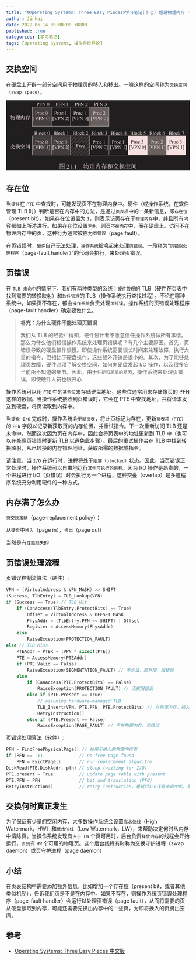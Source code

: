 ```yaml
---
title: "《Operating Systems: Three Easy Pieces》学习笔记(十七) 超越物理内存：机制"
author: Jinkai
date: 2022-06-14 09:00:00 +0800
published: true
categories: [学习笔记]
tags: [Operating Systems, 操作系统导论]
---
```


## 交换空间

在硬盘上开辟一部分空间用于物理页的移入和移出。一般这样的空间称为`交换空间`（`swap space`）。

![F21.1](/assets/img/2022-06-14-operating-systems-17/F21.1.jpg)

## 存在位

当`硬件`在 `PTE` 中查找时，可能发现页不在物理内存中。硬件（或操作系统，在软件管理 TLB 时）判断是否在内存中的方法，是通过`页表项`中的一条新信息，即`存在位`（present bit）。如果存在位设置为 `1`，则表示该页存在于`物理内存`中，并且所有内容都如上所述进行。如果存在位设置为`0`，则页`不在内存`中，而在硬盘上。访问不在物理内存中的页，这种行为通常被称为`页错误`（page fault）。

在页错误时，`硬件`自己无法处理，`操作系统`被唤起来处理`页错误`。一段称为“`页错误处理程序`（page-fault handler）”的代码会执行，来处理页错误。

## 页错误

在 `TLB 未命中`的情况下，我们有两种类型的系统：`硬件管理`的 TLB（硬件在页表中找到需要的转换映射）和`软件管理`的 TLB（操作系统执行查找过程）。不论在哪种系统中，如果页不存在，都由`操作系统`负责处理`页错误`。操作系统的页错误处理程序（page-fault handler）确定要做什么。

> **补充：为什么硬件不能处理页错误**
>
> 我们从 TLB 的经验中得知，硬件设计者不愿意信任操作系统做所有事情。那么为什么他们相信操作系统来处理页错误呢？有几个主要原因。首先，页错误导致的硬盘操作很慢。即使操作系统需要很长时间来处理故障，执行大量的指令，但相比于硬盘操作，这些额外开销是很小的。其次，为了能够处理页故障，硬件必须了解交换空间，如何向硬盘发起 I/O 操作，以及很多它当前所不知道的细节。因此，由于`性能和简单的原因`，操作系统来处理页错误，即使硬件人员也很开心

操作系统可以用 `PTE` 中的`某些位`来存储硬盘地址，这些位通常用来存储像页的 PFN 这样的数据。当操作系统接收到页错误时，它会在 PTE 中查找地址，并将请求发送到硬盘，将页读取到内存中。

当`硬盘 I/O` 完成时，操作系统会`更新页表`，将此页标记为存在，更新`页表项（PTE）`的 `PFN` 字段以记录新获取页的内存位置，并重试指令。下一次重新访问 TLB 还是未命中，然而这次因为页在内存中，因此会将页表中的地址更新到 TLB 中（也可以在处理页错误时更新 TLB 以避免此步骤）。最后的重试操作会在 TLB 中找到转换映射，从已转换的内存物理地址，获取所需的数据或指令。

请注意，当 `I/O` 在运行时，进程将处于`阻塞（blocked）`状态。因此，当页错误正常处理时，操作系统可以自由地运行`其他可执行的进程`。因为 I/O 操作是昂贵的，一个进程进行 I/O（页错误）时会执行另一个进程，这种交叠（overlap）是多道程序系统充分利用硬件的一种方式。

## 内存满了怎么办

`页交换策略`（page-replacement policy）：

从`硬盘`中`换入`（page in），`换出`（page out）

当然是有`性能损失`的

## 页错误处理流程

页错误控制流算法（硬件）:

```c
VPN = (VirtualAddress & VPN_MASK) >> SHIFT
(Success, TlbEntry) = TLB_Lookup(VPN)
if (Success == True) // TLB Hit
    if (CanAccess(TlbEntry.ProtectBits) == True)
        Offset = VirtualAddress & OFFSET_MASK
        PhysAddr = (TlbEntry.PFN << SHIFT) | Offset
        Register = AccessMemory(PhysAddr)
    else
        RaiseException(PROTECTION_FAULT)
else // TLB Miss
    PTEAddr = PTBR + (VPN * sizeof(PTE))
    PTE = AccessMemory(PTEAddr)
    if (PTE.Valid == False)
        RaiseException(SEGMENTATION_FAULT) // 不合法，超界限，段错误
    else
        if (CanAccess(PTE.ProtectBits) == False)
            RaiseException(PROTECTION_FAULT) // 无权限错误
        else if (PTE.Present == True)
            // assuming hardware-managed TLB
            TLB_Insert(VPN, PTE.PFN, PTE.ProtectBits) // 在物理内存，插入TLB
            RetryInstruction()
        else if (PTE.Present == False)
            RaiseException(PAGE_FAULT) // 不在物理内存，页错误
```

页错误处理算法（软件）:

```C
PFN = FindFreePhysicalPage() // 找用于换入的物理内存页
if (PFN == -1)              // no free page found
    PFN = EvictPage()       // run replacement algorithm
DiskRead(PTE.DiskAddr, pfn) // sleep (waiting for I/O)
PTE.present = True          // update page table with present
PTE.PFN = PFN               // bit and translation (PFN)
RetryInstruction()          // retry instruction，重试后TLB还是未命中的，需要再做插入TLB操作
```

## 交换何时真正发生

为了保证有少量的空闲内存，大多数操作系统会设置`高水位线`（High Watermark，HW）和`低水位线`（Low Watermark，LW），来帮助决定何时从内存中清除页。当操作系统发现有`少于 LW` 个页可用时，后台负责`释放内存`的线程会开始运行，`直到`有 `HW` 个可用的物理页。这个后台线程有时称为交换守护进程（swap daemon）或页守护进程（page daemon）

## 小结

在页表结构中需要添加额外信息，比如增加一个存在位（present bit，或者其他类似机制），告诉我们页是不是在内存中。如果不存在，则操作系统页错误处理程序（page-fault handler）会运行以处理页错误（page fault），从而将需要的页从硬盘读取到内存，可能还需要先换出内存中的一些页，为即将换入的页腾出空间。

## 参考

- [Operating Systems: Three Easy Pieces 中文版](https://pages.cs.wisc.edu/~remzi/OSTEP/Chinese/21.pdf)
